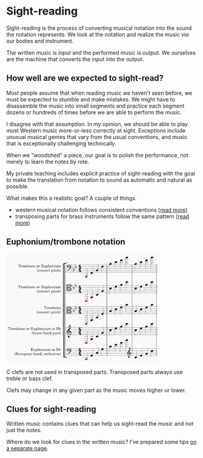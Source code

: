 # Sight-reading 

Sight-reading is the process of converting musical notation into the sound the notation represents. We look at the notation and realize the music _via_ our bodies and instrument. 

The written music is _input_ and the performed music is _output_. We ourselves are the machine that converts the input into the output.

## How well are we expected to sight-read? 

Most people assume that when reading music we haven't seen before, we must be expected to stumble and make mistakes. We might have to disassemble the music into small segments and practice each segment dozens or hundreds of times before we are able to perform the music. 

I disagree with that assumption. In my opinion, we should be able to play most Western music more-or-less correctly at sight. Exceptions include unusual musical genres that vary from the usual conventions, and music that is exceptionally challenging technically. 

When we "woodshed" a piece, our goal is to polish the performance, not merely to learn the notes by rote.

My private teaching includes explicit practice of sight-reading with the goal to make the translation from notation to sound as automatic and natural as possible. 

What makes this a realistic goal? A couple of things.

- western musical notation follows consistent conventions [(read more)](music-notation.md) 
- transposing parts for brass instruments follow the same pattern [(read more)](transposing-parts.md)

## Euphonium/trombone notation

![](images/clef-chart.png)

C clefs are not used in transposed parts. Transposed parts always use treble or bass clef. 

Clefs may change in any given part as the music moves higher or lower. 

## Clues for sight-reading 

Written music contains clues that can help us sight-read the _music_ and not just the _notes_. 

Where do we look for clues in the written music? I've prepared some tips [on a separate page](clues-for-sight-reading.md).












